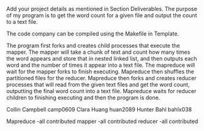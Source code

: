Add your project details as mentioned in Section Deliverables.
The purpose of my program is to get the word count for a given file and output
the count to a text file.

The code company can be compiled using the Makefile in Template.

The program first forks and creates child processes that execute the mapper.
The mapper will take a chunk of text and count how many times the word appears
and store that in nested linked list, and then outputs each word and the number
of times it appear into a text file. The mapreduce will wait for the mapper
forks to finish executing. Mapreduce then shuffles the partitioned files for the
reducer. Mapreduce then forks and creates reducer processes that will read from
the given text files and get the word count, outputting the final word count
into a text file. Mapreduce waits for reducer children to finishing executing
and then the program is done.

Collin Campbell camp0609
Clara Huang  huan2089
Hunter Bahl bahlx038

Mapreduce -all contributed 
mapper -all contributed
reducer -all contributed
